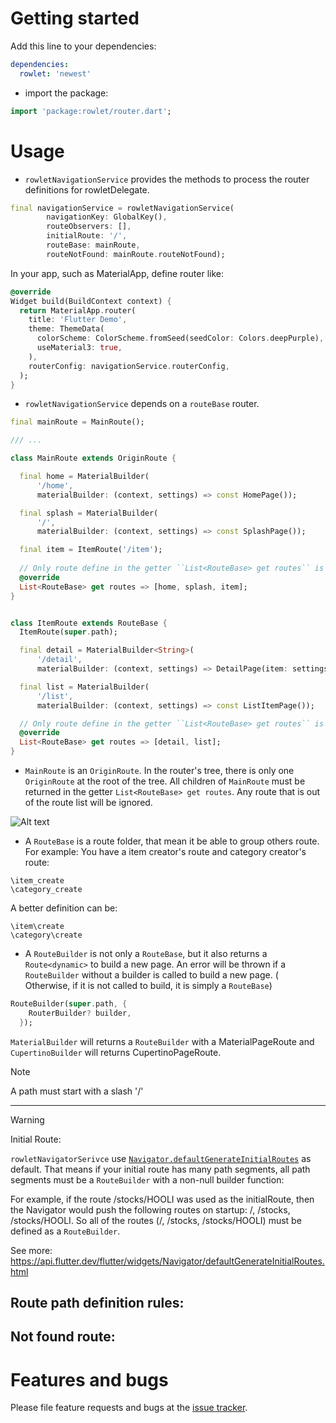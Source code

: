 # Getting started

Add this line to your dependencies:

```yaml
dependencies:
  rowlet: 'newest'
```

- import the package:

```dart
import 'package:rowlet/router.dart';
```

# Usage

* ``rowletNavigationService`` provides the methods to process the router definitions for
  rowletDelegate.

```dart
final navigationService = rowletNavigationService(
        navigationKey: GlobalKey(),
        routeObservers: [],
        initialRoute: '/',
        routeBase: mainRoute,
        routeNotFound: mainRoute.routeNotFound);
```

In your app, such as MaterialApp, define router like:

```dart
@override
Widget build(BuildContext context) {
  return MaterialApp.router(
    title: 'Flutter Demo',
    theme: ThemeData(
      colorScheme: ColorScheme.fromSeed(seedColor: Colors.deepPurple),
      useMaterial3: true,
    ),
    routerConfig: navigationService.routerConfig,
  );
}
 ```

* ``rowletNavigationService`` depends on a ``routeBase`` router.

```dart
final mainRoute = MainRoute();

/// ...

class MainRoute extends OriginRoute {

  final home = MaterialBuilder(
      '/home', 
      materialBuilder: (context, settings) => const HomePage());

  final splash = MaterialBuilder(
      '/',
      materialBuilder: (context, settings) => const SplashPage());

  final item = ItemRoute('/item');
  
  // Only route define in the getter ``List<RouteBase> get routes`` is accepted.
  @override
  List<RouteBase> get routes => [home, splash, item];
}


class ItemRoute extends RouteBase {
  ItemRoute(super.path);

  final detail = MaterialBuilder<String>(
      '/detail',
      materialBuilder: (context, settings) => DetailPage(item: settings.arguments as String));

  final list = MaterialBuilder(
      '/list', 
      materialBuilder: (context, settings) => const ListItemPage());

  // Only route define in the getter ``List<RouteBase> get routes`` is accepted.
  @override
  List<RouteBase> get routes => [detail, list];
}
```

* ``MainRoute`` is an ``OriginRoute``. In the router's tree, there is only one ``OriginRoute`` at
  the root of the tree.
  All children of ``MainRoute`` must be returned in the getter ``List<RouteBase> get routes``. Any
  route that is out of the route list will be ignored.

![Alt text](https://g.gravizo.com/svg?digraph%20G%20%7Bsize%20%3D%224%2C4%22%3B%0AMainRoute%20%5Bshape%3Dbox%5D%3B%0AMainRoute%20-%3E%20%22splash%20%28%27%2F%27%29%22%3B%0AMainRoute%20-%3E%20%22home%20%28%27%2Fhome%27%29%22%3B%0AMainRoute%20-%3E%20%22item%20%28%27%2Fitem%27%29%22%3B%0A%22item%20%28%27%2Fitem%27%29%22%20-%3E%20%22list%20%28%27%2Flist%27%29%22%3B%0A%22item%20%28%27%2Fitem%27%29%22%20-%3E%20%22detail%20%28%27%2Fdetail%27%29%22%20%5Blabel%3D%22String%20arguments%22%5D%3B%0A%7D)

* A ``RouteBase`` is a route folder, that mean it be able to group others route.
  For example:
  You have a item creator's route and category creator's route:

```url
\item_create
\category_create
```

A better definition can be:

```url
\item\create
\category\create
```

* A ``RouteBuilder`` is not only a ``RouteBase``, but it also returns a ``Route<dynamic>`` to build
  a new page.
  An error will be thrown if a ``RouteBuilder`` without a builder is called to build a new page. (
  Otherwise, if it is not called to build, it is simply a ``RouteBase``)

```dart
RouteBuilder(super.path, {
    RouterBuilder? builder,
  });
```

``MaterialBuilder`` will returns a ``RouteBuilder`` with a MaterialPageRoute
and ``CupertinoBuilder`` will returns CupertinoPageRoute.

> [!NOTE]
> A path must start with a slash '/'

---
> [!WARNING]
> Initial Route:
>
> ``rowletNavigatorSerivce``
> use [``Navigator.defaultGenerateInitialRoutes``](https://api.flutter.dev/flutter/widgets/Navigator/defaultGenerateInitialRoutes.html)
> as default.
> That means if your initial route has many path segments, all path segments must be
> a ``RouteBuilder`` with a non-null builder function:
>
> For example, if the route /stocks/HOOLI was used as the initialRoute, then the Navigator would
> push the following routes on startup: /, /stocks, /stocks/HOOLI.
> So all of the routes (/, /stocks, /stocks/HOOLI) must be defined as a ``RouteBuilder``.
>
> See more: https://api.flutter.dev/flutter/widgets/Navigator/defaultGenerateInitialRoutes.html

## Route path definition rules:

## Not found route:

# Features and bugs

Please file feature requests and bugs at
the [issue tracker](https://github.com/sonnts996/rowlet/issues).